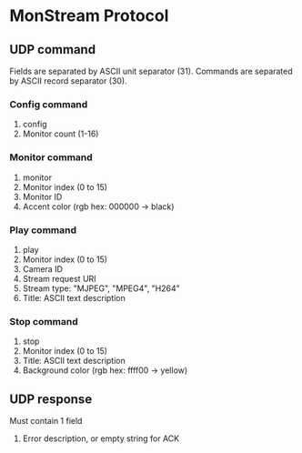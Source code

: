 # MonStream Protocol

## UDP command

Fields are separated by ASCII unit separator (31).
Commands are separated by ASCII record separator (30).

### Config command

1. config
2. Monitor count (1-16)

### Monitor command

1. monitor
2. Monitor index (0 to 15)
3. Monitor ID
4. Accent color (rgb hex: 000000 -> black)

### Play command

1. play
2. Monitor index (0 to 15)
3. Camera ID
4. Stream request URI
5. Stream type: "MJPEG", "MPEG4", "H264"
6. Title: ASCII text description

### Stop command

1. stop
2. Monitor index (0 to 15)
3. Title: ASCII text description
4. Background color (rgb hex: ffff00 -> yellow)

## UDP response

Must contain 1 field

1. Error description, or empty string for ACK
